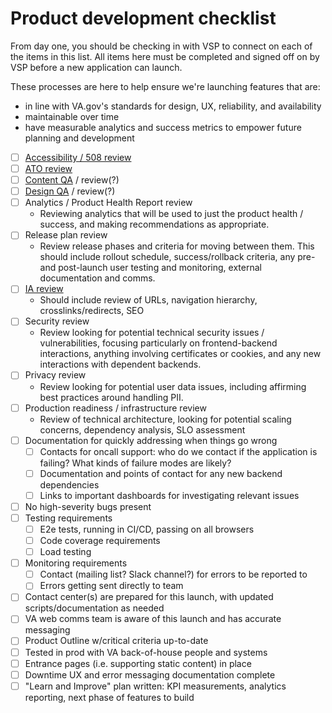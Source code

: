 # Product development checklist

From day one, you should be checking in with VSP to connect on each of the items in this list. All items here must be completed and signed off on by VSP before a new application can launch.

These processes are here to help ensure we're launching features that are:
* in line with VA.gov's standards for design, UX, reliability, and availability
* maintainable over time
* have measurable analytics and success metrics to empower future planning and development

- [ ]   [Accessibility / 508 review](https://github.com/department-of-veterans-affairs/va.gov-vfs-teams/blob/master/Request-Reviews/request-508-review.md)
- [ ]   [ATO review](https://github.com/department-of-veterans-affairs/va.gov-vfs-teams/blob/master/Request-Reviews/request-ato-reviews.md)
- [ ]   [Content QA](https://github.com/department-of-veterans-affairs/va.gov-vfs-teams/blob/master/Request-Reviews/request-content-qa.md) / review(?)
- [ ]   [Design QA](https://github.com/department-of-veterans-affairs/va.gov-vfs-teams/blob/master/Request-Reviews/request-design-qa.md) / review(?)
- [ ]   Analytics / Product Health Report review
    *   Reviewing analytics that will be used to just the product health / success, and making recommendations as appropriate.
- [ ]   Release plan review
    *   Review release phases and criteria for moving between them. This should include rollout schedule, success/rollback criteria, any pre- and post-launch user testing and monitoring, external documentation and comms.
- [ ]   [IA review](https://github.com/department-of-veterans-affairs/va.gov-vfs-teams/blob/master/Request-Reviews/request-ia-review.md)
    *   Should include review of URLs, navigation hierarchy, crosslinks/redirects, SEO
- [ ]   Security review
    *   Review looking for potential technical security issues / vulnerabilities, focusing particularly on frontend-backend interactions, anything involving certificates or cookies, and any new interactions with dependent backends.
- [ ]   Privacy review
    *   Review looking for potential user data issues, including affirming best practices around handling PII.
- [ ]   Production readiness / infrastructure review
    *   Review of technical architecture, looking for potential scaling concerns, dependency analysis, SLO assessment
- [ ]   Documentation for quickly addressing when things go wrong
    - [ ]   Contacts for oncall support: who do we contact if the application is failing? What kinds of failure modes are likely?
    - [ ]   Documentation and points of contact for any new backend dependencies
    - [ ]   Links to important dashboards for investigating relevant issues
- [ ]   No high-severity bugs present
- [ ]   Testing requirements
    - [ ]   E2e tests, running in CI/CD, passing on all browsers
    - [ ]   Code coverage requirements
    - [ ]   Load testing
- [ ]   Monitoring requirements
    - [ ]   Contact (mailing list? Slack channel?) for errors to be reported to
    - [ ]   Errors getting sent directly to team
- [ ]   Contact center(s) are prepared for this launch, with updated scripts/documentation as needed
- [ ]   VA web comms team is aware of this launch and has accurate messaging
- [ ]   Product Outline w/critical criteria up-to-date
- [ ]   Tested in prod with VA back-of-house people and systems
- [ ]   Entrance pages (i.e. supporting static content) in place
- [ ]   Downtime UX and error messaging documentation complete
- [ ]   "Learn and Improve" plan written: KPI measurements, analytics reporting, next phase of features to build
